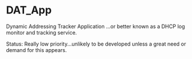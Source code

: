 # DAT_App
Dynamic Addressing Tracker Application ...or better known as a DHCP log monitor and tracking service.

Status: Really low priority...unlikely to be developed unless a great need or demand for this appears.
